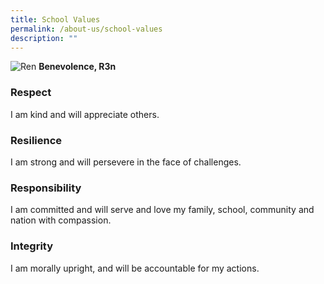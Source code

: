 ```yaml
---
title: School Values
permalink: /about-us/school-values
description: ""
---
```


![Ren](https://angsanapri.moe.edu.sg/qql/slot/u167/about_us/School%20Values/REN_KAITI.png "Ren")
 **Benevolence, R3n**

### **Respect**

I am kind and will appreciate others.

### **Resilience**

I am strong and will persevere in the face of challenges.

### **Responsibility**

I am committed and will serve and love my family, school, community and nation with compassion.

### **Integrity**

I am morally upright, and will be accountable for my actions.